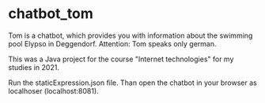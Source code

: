 # chatbot_tom
Tom is a chatbot, which provides you with information about the swimming pool Elypso in Deggendorf.
Attention: Tom speaks only german.

This was a Java project for the course "Internet technologies" for my studies in 2021.

Run the staticExpression.json file. Than open the chatbot in your browser as localhoser (localhost:8081).

